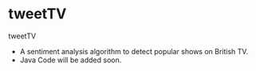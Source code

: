 tweetTV
=======



tweetTV
- A sentiment analysis algorithm to detect popular shows on British TV.
- Java Code will be added soon.
